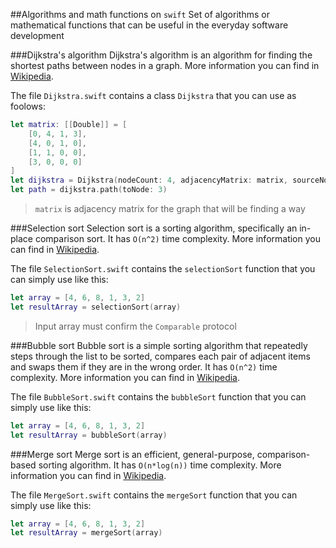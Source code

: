 ##Algorithms and math functions on `swift`
Set of algorithms or mathematical functions that can be useful in the everyday software development

###Dijkstra's algorithm
Dijkstra's algorithm is an algorithm for finding the shortest paths between nodes in a graph. More information you can find in [Wikipedia](https://en.wikipedia.org/wiki/Dijkstra's_algorithm).

The file `Dijkstra.swift` contains a class `Dijkstra` that you can use as foolows:

```swift
let matrix: [[Double]] = [
    [0, 4, 1, 3],
    [4, 0, 1, 0],
    [1, 1, 0, 0],
    [3, 0, 0, 0]
]
let dijkstra = Dijkstra(nodeCount: 4, adjacencyMatrix: matrix, sourceNodeIndex: 1)
let path = dijkstra.path(toNode: 3)
```

>`matrix` is adjacency matrix for the graph that will be finding a way

###Selection sort
Selection sort is a sorting algorithm, specifically an in-place comparison sort. It has `O(n^2)` time complexity. More information you can find in [Wikipedia](https://en.wikipedia.org/wiki/Selection_sort).

The file `SelectionSort.swift` contains the `selectionSort` function that you can simply use like this:

```swift
let array = [4, 6, 8, 1, 3, 2]
let resultArray = selectionSort(array)
```

>Input array must confirm the `Comparable` protocol

###Bubble sort
Bubble sort is a simple sorting algorithm that repeatedly steps through the list to be sorted, compares each pair of adjacent items and swaps them if they are in the wrong order. It has `O(n^2)` time complexity. More information you can find in [Wikipedia](https://en.wikipedia.org/wiki/Bubble_sort).

The file `BubbleSort.swift` contains the `bubbleSort` function that you can simply use like this:

```swift
let array = [4, 6, 8, 1, 3, 2]
let resultArray = bubbleSort(array)
```

###Merge sort
Merge sort is an efficient, general-purpose, comparison-based sorting algorithm. It has `O(n*log(n))` time complexity. More information you can find in [Wikipedia](https://en.wikipedia.org/wiki/Merge_sort).

The file `MergeSort.swift` contains the `mergeSort` function that you can simply use like this:

```swift
let array = [4, 6, 8, 1, 3, 2]
let resultArray = mergeSort(array)
```